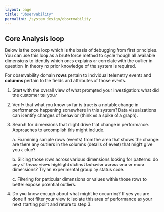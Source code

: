 ```yaml
---
layout: page
title: "Observability"
permalink: /system_design/observability
---
```


## Core Analysis loop

Below is the core loop which is the basis of debugging from first principles. You can use this loop as a brute force method to cycle though all available dimensions to identify which ones explains or correlate with the outlier in question. In theory no prior knowledge of the system is required.

For observability domain **rows** pertain to individual telemetry events and **columns** pertain to the fields and attributes of those events.

1. Start with the overall view of what prompted your investigation: what did the customer tell you?
2. Verify that what you know so far is true: is a notable change in performance happening somewhere in this system? Data visualizations can identify changes of behavior (think os a spike of a graph).
3. Search for dimensions that might drive that change in performance.  Approaches to accomplish this might include.

    a. Examining sample rows (events) from the area that shows the change: are there any outliers in the columns (details of event) that might give you a clue?

    b. Slicing those rows across various dimensions looking for patterns: do any of those views highlight distinct behavior across one or more dimensions?  Try an experimental group by status code.

    c. Filtering for particular dimensions or values within those rows to better expose potential outliers.

4. Do you know enough about what might be occurring? If yes you are done if not filter your view to isolate this area of performance as your next starting point and return to step 3.

